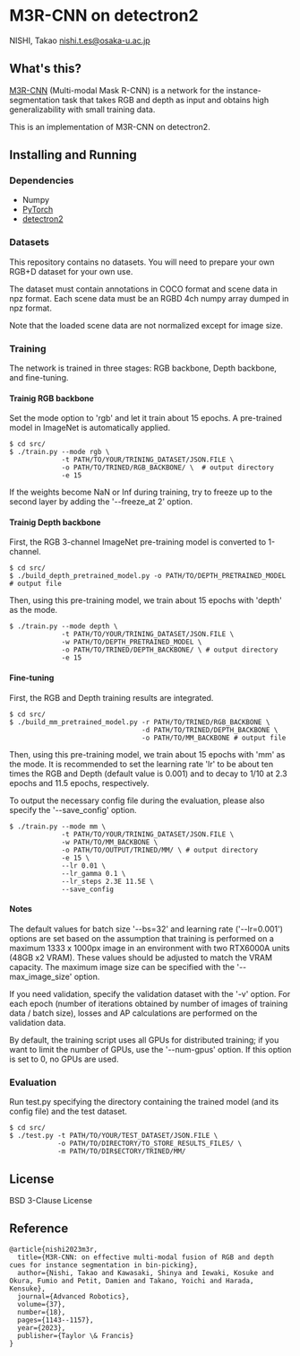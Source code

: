 # M3R-CNN on detectron2

NISHI, Takao <nishi.t.es@osaka-u.ac.jp>

## What's this?

[M3R-CNN](https://doi.org/10.1080/01691864.2023.2257266) (Multi-modal Mask R-CNN) is a network for the instance-segmentation task that takes RGB and depth as input and obtains high generalizability with small training data.

This is an implementation of M3R-CNN on detectron2.


## Installing and Running

### Dependencies

* Numpy
* [PyTorch](https://github.com/pytorch/pytorch)
* [detectron2](https://github.com/facebookresearch/detectron2)

### Datasets

This repository contains no datasets.
You will need to prepare your own RGB+D dataset for your own use.

The dataset must contain annotations in COCO format and scene data in npz format. Each scene data must be an RGBD 4ch numpy array dumped in npz format.

Note that the loaded scene data are not normalized except for image size.

### Training

The network is trained in three stages: RGB backbone, Depth backbone, and fine-tuning.

#### Trainig RGB backbone

Set the mode option to 'rgb' and let it train about 15 epochs.
A pre-trained model in ImageNet is automatically applied.

```
$ cd src/
$ ./train.py --mode rgb \
             -t PATH/TO/YOUR/TRINING_DATASET/JSON.FILE \
             -o PATH/TO/TRINED/RGB_BACKBONE/ \  # output directory
             -e 15
```

If the weights become NaN or Inf during training, try to freeze up to the second layer by adding the '--freeze_at 2' option.

#### Trainig Depth backbone

First, the RGB 3-channel ImageNet pre-training model is converted to 1-channel.

```
$ cd src/
$ ./build_depth_pretrained_model.py -o PATH/TO/DEPTH_PRETRAINED_MODEL # output file
```

Then, using this pre-training model, we train about 15 epochs with 'depth' as the mode.
```
$ ./train.py --mode depth \
             -t PATH/TO/YOUR/TRINING_DATASET/JSON.FILE \
             -w PATH/TO/DEPTH_PRETRAINED_MODEL \
             -o PATH/TO/TRINED/DEPTH_BACKBONE/ \ # output directory
             -e 15
```

#### Fine-tuning

First, the RGB and Depth training results are integrated.

```
$ cd src/
$ ./build_mm_pretrained_model.py -r PATH/TO/TRINED/RGB_BACKBONE \
                                 -d PATH/TO/TRINED/DEPTH_BACKBONE \
                                 -o PATH/TO/MM_BACKBONE # output file
```

Then, using this pre-training model, we train about 15 epochs with 'mm' as the mode.
It is recommended to set the learning rate 'lr' to be about ten times the RGB and Depth (default value is 0.001) and to decay to 1/10 at 2.3 epochs and 11.5 epochs, respectively.

To output the necessary config file during the evaluation, please also specify the '--save_config' option.

```
$ ./train.py --mode mm \
             -t PATH/TO/YOUR/TRINING_DATASET/JSON.FILE \
             -w PATH/TO/MM_BACKBONE \
             -o PATH/TO/OUTPUT/TRINED/MM/ \ # output directory
             -e 15 \
             --lr 0.01 \
             --lr_gamma 0.1 \
             --lr_steps 2.3E 11.5E \
             --save_config
```

#### Notes
The default values for batch size '--bs=32' and learning rate ('--lr=0.001') options are set based on the assumption that training is performed on a maximum 1333 x 1000px image in an environment with two RTX6000A units (48GB x2 VRAM).
These values should be adjusted to match the VRAM capacity.
The maximum image size can be specified with the '--max_image_size' option.

If you need validation, specify the validation dataset with the '-v' option.
For each epoch (number of iterations obtained by number of images of training data / batch size), losses and AP calculations are performed on the validation data.

By default, the training script uses all GPUs for distributed training; if you want to limit the number of GPUs, use the '--num-gpus' option. If this option is set to 0, no GPUs are used.


### Evaluation
Run test.py specifying the directory containing the trained model (and its config file) and the test dataset.

```
$ cd src/
$ ./test.py -t PATH/TO/YOUR/TEST_DATASET/JSON.FILE \
            -o PATH/TO/DIRECTORY/TO_STORE_RESULTS_FILES/ \
            -m PATH/TO/DIR$ECTORY/TRINED/MM/
```

## License
BSD 3-Clause License


## Reference
```
@article{nishi2023m3r,
  title={M3R-CNN: on effective multi-modal fusion of RGB and depth cues for instance segmentation in bin-picking},
  author={Nishi, Takao and Kawasaki, Shinya and Iewaki, Kosuke and Okura, Fumio and Petit, Damien and Takano, Yoichi and Harada, Kensuke},
  journal={Advanced Robotics},
  volume={37},
  number={18},
  pages={1143--1157},
  year={2023},
  publisher={Taylor \& Francis}
}
```

